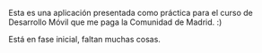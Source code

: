 Esta es una aplicación presentada como práctica para el curso de Desarrollo Móvil que me paga la Comunidad de Madrid. :)

Está en fase inicial, faltan muchas cosas.
